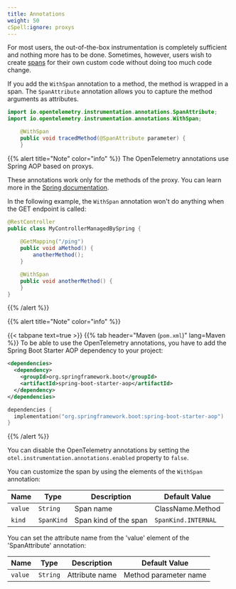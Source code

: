 ```yaml
---
title: Annotations
weight: 50
cSpell:ignore: proxys
---
```


For most users, the out-of-the-box instrumentation is completely sufficient and
nothing more has to be done. Sometimes, however, users wish to create
[spans](/docs/concepts/signals/traces/#spans) for their own custom code without
doing too much code change.

If you add the `WithSpan` annotation to a method, the method is wrapped in a span. The `SpanAttribute` annotation allows you to capture the method arguments as attributes.

```java
import io.opentelemetry.instrumentation.annotations.SpanAttribute;
import io.opentelemetry.instrumentation.annotations.WithSpan;

    @WithSpan
    public void tracedMethod(@SpanAttribute parameter) {
    }
```

{{% alert title="Note" color="info" %}}
The OpenTelemetry annotations use Spring AOP based on proxys. 

These annotations work only for the methods of the proxy. You can learn more in the [Spring documentation](https://docs.spring.io/spring-framework/reference/core/aop/proxying.html).

In the following example, the `WithSpan` annotation won't do anything when the GET endpoint is called:

```java
@RestController
public class MyControllerManagedBySpring {
  
    @GetMapping("/ping")
    public void aMethod() {
        anotherMethod();
    }

    @WithSpan
    public void anotherMethod() {
    }
}
```

{{% /alert %}}


{{% alert title="Note" color="info" %}}

{{< tabpane text=true >}} {{% tab header="Maven (`pom.xml`)" lang=Maven %}}
To be able to use the OpenTelemetry annotations, you have to add the Spring Boot Starter AOP dependency to your project:

```xml
<dependencies>
  <dependency>
    <groupId>org.springframework.boot</groupId>
    <artifactId>spring-boot-starter-aop</artifactId>
  </dependency>
</dependencies>
```

```kotlin
dependencies {
  implementation("org.springframework.boot:spring-boot-starter-aop")
}
```

{{% /alert %}}

You can disable the OpenTelemetry annotations by setting the `otel.instrumentation.annotations.enabled` property to `false`.

You can customize the span by using the elements of the `WithSpan` annotation:

| Name    | Type       | Description           | Default Value       |
|---------|------------|-----------------------|---------------------|
| `value` | `String`   | Span name             | ClassName.Method    |
| `kind`  | `SpanKind` | Span kind of the span | `SpanKind.INTERNAL` |


You can set the attribute name from the 'value' element of the 'SpanAttribute' annotation:

| Name    | Type       | Description    | Default Value         |
|---------|------------|----------------|-----------------------|
| `value` | `String`   | Attribute name | Method parameter name |

